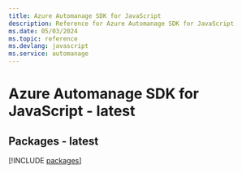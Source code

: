 ```yaml
---
title: Azure Automanage SDK for JavaScript
description: Reference for Azure Automanage SDK for JavaScript
ms.date: 05/03/2024
ms.topic: reference
ms.devlang: javascript
ms.service: automanage
---
```

# Azure Automanage SDK for JavaScript - latest
## Packages - latest
[!INCLUDE [packages](automanage-index.md)]